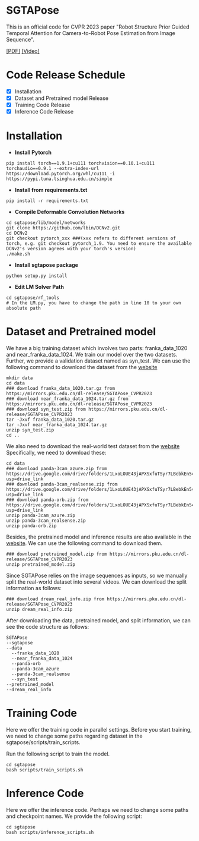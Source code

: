# SGTAPose
This is an official code for CVPR 2023 paper "Robot Structure Prior Guided Temporal Attention for Camera-to-Robot Pose
Estimation from Image Sequence".

[\[PDF\]](https://arxiv.org/pdf/2307.12106.pdf) [\[Video\]](https://www.youtube.com/watch?v=5fQp-yBubZs&t=12s)
# Code Release Schedule
- [x] Installation
- [x] Dataset and Pretrained model Release
- [x] Training Code Release
- [x] Inference Code Release

# Installation
* **Install Pytorch**
```
pip install torch==1.9.1+cu111 torchvision==0.10.1+cu111 torchaudio==0.9.1 --extra-index-url https://download.pytorch.org/whl/cu111 -i https://pypi.tuna.tsinghua.edu.cn/simple
```
* **Install from requirements.txt**
```
pip install -r requirements.txt
```
* **Compile Deformable Convolution Networks**
```
cd sgtapose/lib/model/networks
git clone https://github.com/lbin/DCNv2.git
cd DCNv2
git checkout pytorch_xxx ###(xxx refers to different versions of torch, e.g. git checkout pytorch_1.9. You need to ensure the available DCNv2's version agrees with your torch's version)
./make.sh
```
* **Install sgtapose package**
```
python setup.py install
```
* **Edit LM Solver Path**
```
cd sgtapose/rf_tools
# In the LM.py, you have to change the path in line 10 to your own absolute path
```

# Dataset and Pretrained model
We have a big training dataset which involves two parts: franka_data_1020 and near_franka_data_1024. We train our model over the two datasets.
Further, we provide a validation dataset named as syn_test.
We can use the following command to download the dataset from the [website](https://mirrors.pku.edu.cn/dl-release/SGTAPose_CVPR2023) 
```
mkdir data
cd data
### download franka_data_1020.tar.gz from https://mirrors.pku.edu.cn/dl-release/SGTAPose_CVPR2023
### download near_franka_data_1024.tar.gz from https://mirrors.pku.edu.cn/dl-release/SGTAPose_CVPR2023
### download syn_test.zip from https://mirrors.pku.edu.cn/dl-release/SGTAPose_CVPR2023
tar -Jxvf franka_data_1020.tar.gz
tar -Jxvf near_franka_data_1024.tar.gz
unzip syn_test.zip
cd ..
```
We also need to download the real-world test dataset from the [website](https://drive.google.com/drive/folders/1LxoLOUE43jAPXSxfuTSyr7LBebkEn54v?usp=drive_link)
Specifically, we need to download these:
```
cd data
### download panda-3cam_azure.zip from https://drive.google.com/drive/folders/1LxoLOUE43jAPXSxfuTSyr7LBebkEn54v?usp=drive_link
### download panda-3cam_realsense.zip from https://drive.google.com/drive/folders/1LxoLOUE43jAPXSxfuTSyr7LBebkEn54v?usp=drive_link
### download panda-orb.zip from https://drive.google.com/drive/folders/1LxoLOUE43jAPXSxfuTSyr7LBebkEn54v?usp=drive_link
unzip panda-3cam_azure.zip
unzip panda-3can_realsense.zip
unzip panda-orb.zip
```

Besides, the pretrained model and inference results are also available in the [website](https://mirrors.pku.edu.cn/dl-release/SGTAPose_CVPR2023). We can 
use the following command to download them.
```
### download pretrained_model.zip from https://mirrors.pku.edu.cn/dl-release/SGTAPose_CVPR2023
unzip pretrained_model.zip
```
Since SGTAPose relies on the image sequences as inputs, so we manually split the real-world dataset into several videos. We can download the split information as follows:
```
### download dream_real_info.zip from https://mirrors.pku.edu.cn/dl-release/SGTAPose_CVPR2023
unzip dream_real_info.zip
```
After downloading the data, pretrained model, and split information, we can see the code structure as follows:
```
SGTAPose
--sgtapose
--data
  --franka_data_1020
  --near_franka_data_1024
  --panda-orb
  --panda-3cam_azure
  --panda-3cam_realsense
  --syn_test
--pretrained_model
--dream_real_info
```


# Training Code
Here we offer the training code in parallel settings. Before you start training, we need to change some paths regarding dataset in the sgtapose/scripts/train_scripts.

Run the following script to train the model.
```
cd sgtapose
bash scripts/train_scripts.sh
```

# Inference Code
Here we offer the inference code. Perhaps we need to change some paths and checkpoint names. We provide the following script:
```
cd sgtapose
bash scripts/inference_scripts.sh
```
